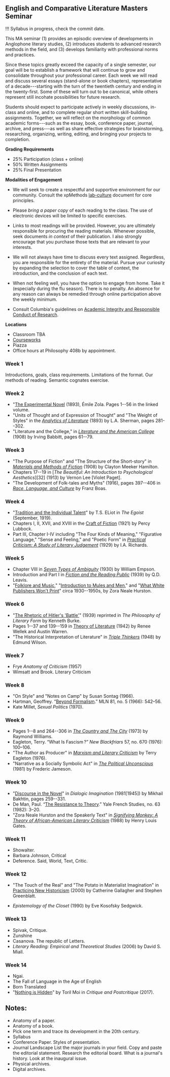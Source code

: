 ## English and Comparative Literature Masters Seminar

!!! Syllabus in progress, check the commit date.

This MA seminar (1) provides an episodic overview of developments in Anglophone literary
studies, (2) introduces students to advanced research methods in the field, and (3) develops
familiarity with professional norms and practices.

Since these topics greatly exceed the capacity of a single semester, our goal will be to
establish a framework that will continue to grow and consolidate throughout your professional
career. Each week we will read and discuss several essays (stand-alone or book chapters),
representative of a decade---starting with the turn of the twentieth century and ending in the
twenty-first. Some of these will turn out to be canonical, while others represent still
incohate possibilities for future research.

Students should expect to participate actively in weekly discussions, in-class and online, and
to complete regular short written skill-building assignments.  Together, we will reflect on the
morphology of common academic forms---such as the essay, book, conference paper, journal,
archive, and press---as well as share effective strategies for brainstorming, researching,
organizing, writing, editing, and bringing your projects to completion.

**Grading Requirements**

- 25% Participation (class + online)
- 50% Written Assignments
- 25% Final Presentation

**Modalities of Engagement**

- We will seek to create a respectful and supportive environment for our community. Consult the
  xpMethods [lab-culture][1] document for core principles.

- Please *bring a paper copy* of each reading to the class. The use of electronic devices will
be limited to specific exercises.

- Links to most readings will be provided. However, you are ultimately responsible for
  procuring the reading materials. Whenever possible, seek documents *in context* of their
publication. I also strongly encourage that you purchase those texts that are relevant to your
interests.

- We will not always have time to discuss every text assigned. Regardless, you are responsible
  for the entirety of the material. Pursue your curiosity by expanding the selection to cover
the table of context, the introduction, and the conclusion of each text.

- When not feeling well, you have the option to engage from home. Take it (especially during
  the flu season). There is no penalty. An absence for any reason can always be remedied
through online participation above the weekly minimum.

- Consult Columbia's guidelines on [Academic Integrity and Responsible Conduct of Research][2].

[1]: https://xpmethod.plaintext.in/lab-culture.html
[2]: https://gsas.columbia.edu/student-guide/research/academic-integrity-and-responsible-conduct-research

**Locations**

- Classroom TBA
- [Courseworks][3]
- Piazza
- Office hours at Philosophy 408b by appointment.

[3]: https://courseworks2.columbia.edu/courses/82199

### Week 1

Introductions, goals, class requirements. Limitations of the format. Our methods of reading.
Semantic cognates exercise.

### Week 2

- "[The Experimental Novel][21] (1893), Émile Zola. Pages 1--56 in the linked volume.
- "Units of Thought and of Expression of Thought" and "The Weight of Styles" in the [*Analytics
  of Literature*][23] (1893) by L.A. Sherman, pages 281--302.
- "Literature and the College," in [*Literature and the American College*][22] (1908) by Irving
  Babbitt, pages 61--79.

[21]: https://archive.org/download/cu31924027248867/cu31924027248867.pdf
[22]: https://archive.org/download/literatureameric00babb_0/literatureameric00babb_0.pdf
[23]: https://archive.org/download/analyticsofliter00sheruoft/analyticsofliter00sheruoft.pdf

### Week 3

- "The Purpose of Fiction" and "The Structure of the Short-story" in [*Materials and Methods of
  Fiction*][31] (1908) by Clayton Meeker Hamilton.
- Chapters 17--19 in [*The Beautiful: An Introduction to Psychological Aesthetics*][32]
  (1913) by Vernon Lee [Violet Paget].
- "The Development of Folk-tales and Myths" (1916), pages 397--406 in [*Race, Language, and
Culture*][33] by Franz Boas.

[31]: https://archive.org/download/beautifulintrodu00leevuoft/beautifulintrodu00leevuoft_bw.pdf
[33]: https://archive.org/download/folktalesofsalis00boas/folktalesofsalis00boas_bw.pdf

### Week 4

- "[Tradition and the Individual Talent][41]" by T.S. ELiot in *The Egoist* (September, 1919).
- Chapters I, II, XVII, and XVIII in the [Craft of Fiction][42] (1921) by Percy Lubbock.
- Part III, Chapter I-IV including "The Four Kinds of Meaning," "Figurative Language," "Sense
  and Feeling," and "Poetic Form" in [*Practical Criticism: A Study of Literary Judgement*][43]
(1929) by I.A. Richards.

[41]: www.modjourn.org/render.php?id=1308761641493752&view=mjp_object
[42]: https://archive.org/download/craftoffiction030210mbp/craftoffiction030210mbp.pdf
[43]: https://archive.org/download/practicalcritici030142mbp/practicalcritici030142mbp.pdf
[44]: https://archive.org/download/in.ernet.dli.2015.215758/2015.215758.Seven-Types_text.pdf

### Week 5

- Chapter VIII in [*Seven Types of Ambiguity*][44] (1930) by William Empson.
- Introduction and Part I in [*Fiction and the Reading Public*][51] (1939) by Q.D. Leavis.
- "[Folklore and Music][52]," "[Introduction to Mules and Men][53]," and "[What White Publishers
  Won't Print][53]" circa 1930--1950s, by Zora Neale Hurston.

[51]: https://archive.org/download/fictionandtherea030248mbp/fictionandtherea030248mbp.pdf
[52]: https://www-jstor-org.ezproxy.cul.columbia.edu/stable/3346585?Search=yes&resultItemClick=true&searchText=au%3A&searchText=%22Zora+Hurston%22&searchUri=%2Faction%2FdoBasicSearch%3Fsi%3D1%26amp%3BQuery%3Dau%253A%2522Zora%2BHurston%2522%26amp%3Brefreqid%3Dsearch%253A0bd692ca8d79bef38fdb3a5eb537ec62&ab_segments=0%2Fdefault-2%2Fcontrol&refreqid=search%3A994acb08c971c7031471755f3eaafc1c#metadata_info_tab_contents
[53]: https://archive.org/details/folklorememoirso00hurs/page/812

### Week 6

- "[The Rhetoric of Hitler's 'Battle'][61]" (1939) reprinted in *The Philosophy of Literary
  Form* by Kenneth Burke.
- Pages 1--37 and 139--159 in [Theory of Literature][63] (1942) by Renee Wellek and Austin
  Warren.
- "The Historical Interpretation of Literature" in *[Triple Thinkers][62]* (1948) by Edmund
  Wilson.

[61]: https://courseworks2.columbia.edu/files/5583246/download?download_frd=1
[62]: https://archive.org/download/in.ernet.dli.2015.183272/2015.183272.The-Triple-Thinkers.pdf
[63]: https://archive.org/download/theoryofliteratu00inwell/theoryofliteratu00inwell_bw.pdf

### Week 7

- Frye *Anatomy of Criticism* (1957)
- Wimsatt and Brook. Literary Criticism


### Week 8

- "On Style" and "Notes on Camp" by Susan Sontag (1966).
- Hartman, Geoffrey. “[Beyond Formalism][85].” MLN 81, no. 5 (1966): 542–56.
- Kate Millet, *Sexual Politics* (1970).

[85]:
https://www-jstor-org.ezproxy.cul.columbia.edu/stable/2907978?seq=1#metadata_info_tab_contents

### Week 9

- Pages 1--8 and 264--306 in [*The Country and The City*][92] (1973) by Raymond Williams.
- Eagleton, Terry. “What Is Fascism ?” *New Blackfriars* 57, no. 670 (1976): 100–106.
- "The Author as Producer" in [*Marxism and Literary Criticism*][93] by Terry Eagleton (1976).
- "Narrative as a Socially Symbolic Act" in [*The Political Unconscious*][94] (1981) by
  Frederic Jameson.

[92]: https://courseworks2.columbia.edu/courses/82199/files?
[93]: https://archive.org/details/marxismliteraryc00eagl/page/n5
[94]: https://courseworks2.columbia.edu/courses/82199/files

### Week 10

- "[Discourse in the Novel][101]" in *Dialogic Imagination* (1981[1945]) by Mikhail Bakhtin,
  pages 259--331.
- De Man, Paul. “[The Resistance to Theory][102].” Yale French Studies, no. 63 (1982): 3–20.
- "Zora Neale Hurston and the Speakerly Text" in [*Signifying Monkey: A Theory of
  African-American Literary Criticism*][103] (1988) by Henry Louis Gates.

[101]: https://quod.lib.umich.edu/cache/h/e/b/heb09354.0001.001/00000293.tif.164.pdf
[102]: https://www-jstor-org.ezproxy.cul.columbia.edu/stable/2929828?Search=yes&resultItemClick=true&searchText=The&searchText=Resistance&searchText=to&searchText=Theory&searchUri=%2Faction%2FdoBasicSearch%3FQuery%3DThe%2BResistance%2Bto%2BTheory&ab_segments=0%2Fdefault-2%2Fcontrol&refreqid=search%3A6111d0f4c102e2343c09e6d538fcdc6f&seq=1#metadata_info_tab_contents
[103]: https://courseworks2.columbia.edu/files/5583486/download?download_frd=1

### Week 11

- Showalter.
- Barbara Johnson, Critical
- Deference. Said, World, Text, Critic.

### Week 12

- "The Touch of the Real" and "The Potato in Materialist Imagination" in [Practicing New
  Historicism][121] (2000) by Catherine Gallagher and Stephen Greenblatt.

- *Epistemology of the Closet* (1990) by  Eve Kosofsky Sedgwick.

[121]: https://courseworks2.columbia.edu/files/5583226/download?download_frd=1

### Week 13

- Spivak, Critique. 
- Zunshine
- Casanova. The republic of Letters.
- *Literary Reading: Empirical and Theoretical Studies* (2006) by David S. Miall.

### Week 14

- Ngai.
- The Fall of Language in the Age of English
- Born Translated
- "[Nothing is Hidden][145]" by Toril Moi in *Critique and Postcritique* (2017).

[145]: https://courseworks2.columbia.edu/courses/82199/files?


## Notes:

- Anatomy of a paper.
- Anatomy of a book.
- Pick one term and trace its development in the 20th century.
- Syllabus
- Conference Paper. Styles of presentation.
- Journal Landscape
List the major journals in your field. Copy and paste the editorial statement.
Research the editorial board. What is a journal's history. Look at the
inaugural issue.
- Physical archives.
- Digital archives.

